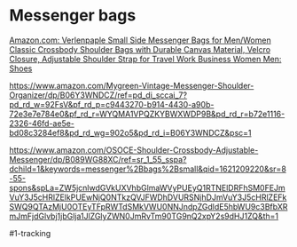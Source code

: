 # Messenger bags

[Amazon.com: Verlenpaple Small Side Messenger Bags for Men/Women Classic Crossbody Shoulder Bags with Durable Canvas Material, Velcro Closure, Adjustable Shoulder Strap for Travel Work Business Women Men: Shoes](https://www.amazon.com/Verlenpaple-Messenger-Crossbody-Shoulder-Adjustable/dp/B08T9GXWLC/ref=pd_rhf_dp_s_pd_crcd_18?pd_rd_w=I4Rlz&pf_rd_p=ecb2692f-0365-4eca-a102-58ef51a608ce&pf_rd_r=ZHFHQX8M29QVPB56JH6F&pd_rd_r=0fd90634-5652-42cd-b863-4dc1c301e3fd&pd_rd_wg=qQmWA&pd_rd_i=B08TGKQCRN&th=1)

https://www.amazon.com/Mygreen-Vintage-Messenger-Shoulder-Organizer/dp/B06Y3WNDCZ/ref=pd_di_sccai_7?pd_rd_w=92FsV&pf_rd_p=c9443270-b914-4430-a90b-72e3e7e784e0&pf_rd_r=WYQMA1VPQZKYBWXWDP9B&pd_rd_r=b72e1116-2326-46fd-ae5e-bd08c3284ef8&pd_rd_wg=902o5&pd_rd_i=B06Y3WNDCZ&psc=1

https://www.amazon.com/OSOCE-Shoulder-Crossbody-Adjustable-Messenger/dp/B089WG88XC/ref=sr_1_55_sspa?dchild=1&keywords=messenger%2Bbags%2Bsmall&qid=1621209220&sr=8-55-spons&spLa=ZW5jcnlwdGVkUXVhbGlmaWVyPUEyQ1RTNElDRFhSM0FEJmVuY3J5cHRlZElkPUEwNjQ0NTkzQVJFWDhDVURSNjhDJmVuY3J5cHRlZEFkSWQ9QTAzMjU0OTEyTFpRWTdSMkVWU0NNJndpZGdldE5hbWU9c3BfbXRmJmFjdGlvbj1jbGlja1JlZGlyZWN0JmRvTm90TG9nQ2xpY2s9dHJ1ZQ&th=1

#1-tracking
